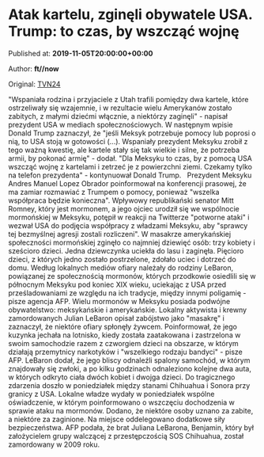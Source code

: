 
# Atak kartelu, zginęli obywatele USA. Trump: to czas, by wszcząć wojnę

Published at: **2019-11-05T20:00:00+00:00**

Author: **ft//now**

Original: [TVN24](https://www.tvn24.pl/wiadomosci-ze-swiata,2/atak-na-amerykanskich-mormonow-w-meksyku-trump-zapowiada-wojne-z-kartelami,983142.html)

"Wspaniała rodzina i przyjaciele z Utah trafili pomiędzy dwa kartele, które ostrzeliwały się wzajemnie, i w rezultacie wielu Amerykanów zostało zabitych, z małymi dziećmi włącznie, a niektórzy zaginęli" - napisał prezydent USA w mediach społecznościowych.
W następnym wpisie Donald Trump zaznaczył, że "jeśli Meksyk potrzebuje pomocy lub poprosi o nią, to USA stoją w gotowości (...). Wspaniały prezydent Meksyku zrobił z tego ważną kwestię, ale kartele stały się tak wielkie i silne, że potrzeba armii, by pokonać armię" - dodał.
"Dla Meksyku to czas, by z pomocą USA wszcząć wojnę z kartelami i zetrzeć je z powierzchni ziemi. Czekamy tylko na telefon prezydenta" - kontynuował Donald Trump.
 
Prezydent Meksyku Andres Manuel Lopez Obrador poinformował na konferencji prasowej, że ma zamiar rozmawiać z Trumpem o pomocy, ponieważ "wszelka współpraca będzie konieczna".
Wpływowy republikański senator Mitt Romney, który jest mormonem, a jego ojciec urodził się we wspólnocie mormońskiej w Meksyku, potępił w reakcji na Twitterze "potworne ataki" i wezwał USA do podjęcia współpracy z władzami Meksyku, aby "sprawcy tej bezmyślnej agresji zostali rozliczeni".
W masakrze amerykańskiej społeczności mormońskiej zginęło co najmniej dziewięć osób: trzy kobiety i sześcioro dzieci. Jedna dziewczynka uciekła do lasu i zaginęła. Pięcioro dzieci, z których jedno zostało postrzelone, zdołało uciec i dotrzeć do domu.
Według lokalnych mediów ofiary należały do rodziny LeBaron, powiązanej ze społecznością mormonów, których przodkowie osiedlili się w północnym Meksyku pod koniec XIX wieku, uciekając z USA przed prześladowaniami ze względu na ich tradycje, między innymi poligamię - pisze agencja AFP. Wielu mormonów w Meksyku posiada podwójne obywatelstwo: meksykańskie i amerykańskie.
Lokalny aktywista i krewny zamordowanych Julian LeBaron opisał zabójstwo jako "masakrę" i zaznaczył, że niektóre ofiary spłonęły żywcem. Poinformował, że jego kuzynka jechała na lotnisko, kiedy została zaatakowana i zastrzelona w swoim samochodzie razem z czworgiem dzieci na obszarze, w którym działają przemytnicy narkotyków i "wszelkiego rodzaju bandyci" - pisze AFP. LeBaron dodał, że jego bliscy odnaleźli spalony samochód, w którym znajdowały się zwłoki, a po kilku godzinach odnaleziono kolejne dwa auta, w których odkryto ciała dwóch kobiet i dwojga dzieci.
Do tragicznego zdarzenia doszło w poniedziałek między stanami Chihuahua i Sonora przy granicy z USA. Lokalne władze wydały w poniedziałek wspólne oświadczenie, w którym poinformowano o wszczęciu dochodzenia w sprawie ataku na mormonów. Dodano, że niektóre osoby uznano za zabite, a niektóre za zaginione. Na miejsce oddelegowano dodatkowe siły bezpieczeństwa.
AFP podała, że brat Juliana LeBarona, Benjamin, który był założycielem grupy walczącej z przestępczością SOS Chihuahua, został zamordowany w 2009 roku.
